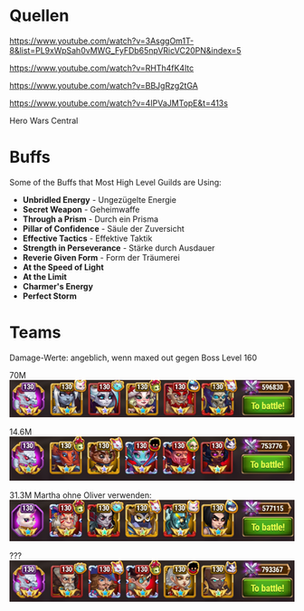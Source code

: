 # Quellen

https://www.youtube.com/watch?v=3AsggOm1T-8&list=PL9xWpSah0vMWG_FyFDb65npVRicVC20PN&index=5

https://www.youtube.com/watch?v=RHTh4fK4ltc

https://www.youtube.com/watch?v=BBJgRzg2tGA

https://www.youtube.com/watch?v=4IPVaJMTopE&t=413s

Hero Wars Central

# Buffs

Some of the Buffs that Most High Level Guilds are Using:

- **Unbridled Energy** - Ungezügelte Energie
- **Secret Weapon** - Geheimwaffe
- **Through a Prism** - Durch ein Prisma
- **Pillar of Confidence** - Säule der Zuversicht
- **Effective Tactics** - Effektive Taktik
- **Strength in Perseverance** - Stärke durch Ausdauer
- **Reverie Given Form** - Form der Träumerei
- **At the Speed of Light**
- **At the Limit**
- **Charmer's Energy**
- **Perfect Storm**
# Teams

Damage-Werte: angeblich, wenn maxed out gegen Boss Level 160

70M
![](../images/Pasted%20image%2020251020210106.png)

14.6M
![](../images/Pasted%20image%2020251020210214.png)

31.3M Martha ohne Oliver verwenden:
![](../images/Pasted%20image%2020251020210258.png)

???
![](../images/Pasted%20image%2020251020210310.png)

